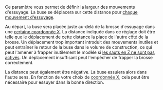 Ce paramètre vous permet de définir la largeur des mouvements d'essuyage. La buse se déplacera sur cette distance pour [chaque mouvement d'essuyage](wipe_repeat_count.md).

Au départ, la buse sera placée juste au-delà de la brosse d'essuyage dans une [certaine coordonnée X](wipe_brush_pos_x.md). La distance indiquée dans ce réglage doit être telle que le déplacement de cette distance la place de l'autre côté de la brosse. Un déplacement trop important introduit des mouvements inutiles et peut entraîner le retour de la buse dans le volume de construction, ce qui peut l'amener à frapper inutilement le modèle si [les sauts en Z ne sont pas activés](wipe_hop_enable.md). Un déplacement insuffisant peut l'empêcher de frapper la brosse correctement.

La distance peut également être négative. La buse essuiera alors dans l'autre sens. En fonction de votre choix de [coordonnée X](wipe_brush_pos_x.md), cela peut être nécessaire pour essuyer dans la bonne direction.
